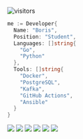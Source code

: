 ![visitors](https://visitor-badge.laobi.icu/badge?page_id=boris-on/boris-on)

```go
me := Developer{
  Name: "Boris",
  Position: "Student",
  Languages: []string{
    "Go",
    "Python"
  },
  Tools: []string{
    "Docker",
    "PostgreSQL",
    "Kafka",
    "GitHub Actions", 
    "Ansible"
  }
}
```
![](https://img.shields.io/badge/OS-Linux-informational=?style=for-the-badge&logo=linux&logoColor=white&color=black)
![](https://img.shields.io/badge/Code-Go-informational=?style=for-the-badge&logo=go&logoColor=white&color=black)
![](https://img.shields.io/badge/Code-Python-informational=?style=for-the-badge&logo=python&logoColor=white&color=black)
![](https://img.shields.io/badge/Shell-Bash-informational?style=for-the-badge&logo=gnu-bash&logoColor=white&color=black)
![](https://img.shields.io/badge/Tools-PostgreSQL-informational?style=for-the-badge&logo=postgresql&logoColor=white&color=black)
![](https://img.shields.io/badge/Tools-Docker-informational?style=for-the-badge&logo=docker&logoColor=white&color=black)
